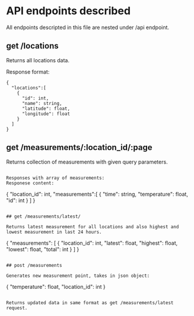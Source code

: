 # API endpoints described

All endpoints descripted in this file are nested under /api endpoint.

## get /locations

Returns all locations data.

Response format:
```
{
  "locations":[
    {
      "id": int, 
      "name": string,
      "latitude": float,
      "longitude": float
    }
  ]
}
```

## get /measurements/:location_id/:page

Returns collection of measurements with given query parameters.
```

Responses with array of measurements:
Responese content:
```
{
  "location_id": int,
  "measurements":[
    {
      "time": string,
      "temperature": float,
      "id": int
    }
  ]
}
```

## get /measurements/latest/

Returns latest measurement for all locations and also highest and lowest measurement in last 24 hours.
```
{
  "measurements": [
    {
      "location_id": int,
      "latest": float,
      "highest": float,
      "lowest": float,
      "total": int
    }
  ]
}

```

## post /measurements

Generates new measurement point, takes in json object:
```
{
  "temperature": float,
  "location_id": int
}

```

Returns updated data in same format as get /measurements/latest request.
